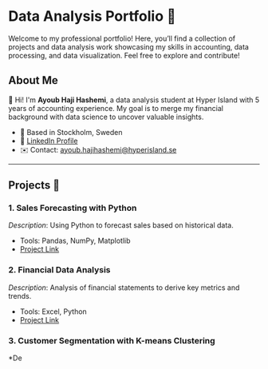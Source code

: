 # Data Analysis Portfolio 🚀
Welcome to my professional portfolio! Here, you’ll find a collection of projects and data analysis work showcasing my skills in accounting, data processing, and data visualization. Feel free to explore and contribute!

## About Me
👋 Hi! I'm **Ayoub Haji Hashemi**, a data analysis student at Hyper Island with 5 years of accounting experience. My goal is to merge my financial background with data science to uncover valuable insights.

- 📍 Based in Stockholm, Sweden
- 🔗 [LinkedIn Profile](https://www.linkedin.com/in/ayoubhajihashemi)
- ✉️ Contact: ayoub.hajihashemi@hyperisland.se

---

## Projects 🌟
### 1. **Sales Forecasting with Python**
*Description*: Using Python to forecast sales based on historical data.
- Tools: Pandas, NumPy, Matplotlib
- [Project Link](link-to-project)

### 2. **Financial Data Analysis**
*Description*: Analysis of financial statements to derive key metrics and trends.
- Tools: Excel, Python
- [Project Link](link-to-project)

### 3. **Customer Segmentation with K-means Clustering**
*De
